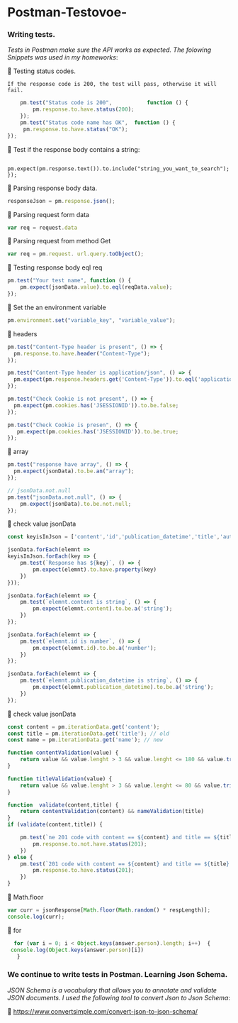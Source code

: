 # Postman-Testovoe-
### Writing tests.
 *Tests in Postman make sure the API works as expected. The folowing Snippets was used in my homeworks*:

:small_orange_diamond: Testing status codes.

    If the response code is 200, the test will pass, otherwise it will fail.
```js
    pm.test("Status code is 200",           function () {
        pm.response.to.have.status(200);
    });
    pm.test("Status code name has OK",  function () {
     pm.response.to.have.status("OK");
});
```
:small_orange_diamond: Test if the response body contains a string:
```pm.test("Body matches string", function () {
    pm.expect(pm.response.text()).to.include("string_you_want_to_search");
});
```
:small_orange_diamond:  Parsing response body data.
```js 
responseJson = pm.response.json();
```
:small_orange_diamond: Parsing request form data 
```js
var req = request.data
```
:small_orange_diamond: Parsing request from method Get
```js
var req = pm.request. url.query.toObject();
```
:small_orange_diamond: Testing response body eql req
```js
pm.test("Your test name", function () {
    pm.expect(jsonData.value).to.eql(reqData.value);
});
```
:small_orange_diamond: Set the an environment variable
```js
pm.environment.set("variable_key", "variable_value");
```
:small_orange_diamond: headers
```js
pm.test("Content-Type header is present", () => {
  pm.response.to.have.header("Content-Type");
});

pm.test("Content-Type header is application/json", () => {
  pm.expect(pm.response.headers.get('Content-Type')).to.eql('application/json');
});

pm.test("Check Cookie is not present", () => {
  pm.expect(pm.cookies.has('JSESSIONID')).to.be.false;
});

pm.test("Check Cookie is presen", () => {
   pm.expect(pm.cookies.has('JSESSIONID')).to.be.true;
});
```

:small_orange_diamond: array
```js
pm.test("response have array", () => {
  pm.expect(jsonData).to.be.an("array");
});

// jsonData.not.null
pm.test("jsonData.not.null", () => {
    pm.expect(jsonData).to.be.not.null;
});
```
:small_orange_diamond: check value jsonData
```js
const keyisInJson = ['content','id','publication_datetime','title','author']

jsonData.forEach(elemnt =>
keyisInJson.forEach(key => {
    pm.test(`Response has ${key}`, () => {
        pm.expect(elemnt).to.have.property(key)
    })
}));

jsonData.forEach(elemnt => {
    pm.test(`elemnt.content is string`, () => {
        pm.expect(elemnt.content).to.be.a('string');
    })
});

jsonData.forEach(elemnt => {
    pm.test(`elemnt.id is number`, () => {
        pm.expect(elemnt.id).to.be.a('number');
    })
});

jsonData.forEach(elemnt => {
    pm.test(`elemnt.publication_datetime is string`, () => {
        pm.expect(elemnt.publication_datetime).to.be.a('string');
    })
});
```

:small_orange_diamond: check value jsonData
```js
const content = pm.iterationData.get('content');
const title = pm.iterationData.get('title'); // old
const name = pm.iterationData.get('name'); // new

function contentValidation(value) {
    return value && value.lenght > 3 && value.lenght <= 180 && value.trim() == value
}

function titleValidation(value) {
    return value && value.lenght > 3 && value.lenght <= 80 && value.trim() == value
}

function  validate(content,title) {
    return contentValidation(content) && nameValidation(title)
}
if (validate(content,title)) {

    pm.test(`ne 201 code with content == ${content} and title == ${title} `, () => {
        pm.response.to.not.have.status(201);
    })
} else {
    pm.test(`201 code with content == ${content} and title == ${title} `, () => {
        pm.response.to.have.status(201);
    })
}
```
:small_orange_diamond: Math.floor
```js
var curr = jsonResponse[Math.floor(Math.random() * respLength)];
console.log(curr);
```
:small_orange_diamond: for
```js
  for (var i = 0; i < Object.keys(answer.person).length; i++)  {
 console.log(Object.keys(answer.person)[i])
   }
   ```
### We continue to write tests in Postman. Learning Json Schema.
*JSON Schema is a vocabulary that allows you to annotate and validate JSON documents*.
*I used the following tool to convert Json to Json Schema*:

:link: https://www.convertsimple.com/convert-json-to-json-schema/
